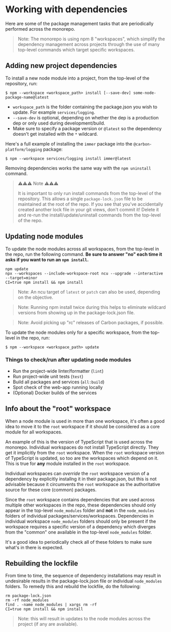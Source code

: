 # Working with dependencies

Here are some of the package management tasks that are periodically performed across the monorepo.

> Note: The monorepo is using npm 8 "workspaces", which simplify the dependency management across
> projects through the use of many top-level commands which target specific workspaces.

## Adding new project dependencies

To install a new node module into a project, from the top-level of the repository, run:

```
$ npm --workspace <workspace_path> install [--save-dev] some-node-package-name@latest
```

- `workspace_path` is the folder containing the package.json you wish to update. For example
  `services/logging`.
- `--save-dev` is optional, depending on whether the dep is a production dep or only used during
  development/build.
- Make sure to specify a package version or `@latest` so the dependency doesn't get installed with
  the `*` wildcard.

Here's a full example of installing the `immer` package into the `@carbon-platform/logging` package:

```
$ npm --workspace services/logging install immer@latest
```

Removing dependencies works the same way with the `npm uninstall` command.

> ⚠️⚠️⚠️ Note ⚠️⚠️⚠️
>
> It is important to only run install commands from the top-level of the repository. This allows a
> single `package-lock.json` file to be maintained at the root of the repo. If you see that you've
> accidentally created another lock file in your git views, don't commit it! Delete it and re-run
> the install/update/uninstall commands from the top-level of the repo.

## Updating node modules

To update the node modules across all workspaces, from the top-level in the repo, run the following
command. **Be sure to answer "no" each time it asks if you want to run an `npm install`.**

```
npm update
npx --workspaces --include-workspace-root ncu --upgrade --interactive --target=minor
CI=true npm install && npm install
```

> Note: An ncu target of `latest` or `patch` can also be used, depending on the objective.

> Note: Running npm install twice during this helps to eliminate wildcard versions from showing up
> in the package-lock.json file.

> Note: Avoid picking up "rc" releases of Carbon packages, if possible.

To update the node modules only for a specific workspace, from the top-level in the repo, run:

```
$ npm --workspace <workspace_path> update
```

### Things to check/run after updating node modules

- Run the project-wide linter/formatter (`lint`)
- Run project-wide unit tests (`test`)
- Build all packages and services (`all:build`)
- Spot check of the web-app running locally
- (Optional) Docker builds of the services

## Info about the "root" workspace

When a node module is used in more than one workspace, it's often a good idea to move it to the
`root` workspace if it should be considered as a core module for all workspaces.

An example of this is the version of TypeScript that is used across the monorepo. Individual
workspaces do not install TypeScript directly. They get it implicitly from the `root` workspace.
When the `root` workspace version of TypeScript is updated, so too are the workspaces which depend
on it. This is true for **any** module installed in the `root` workspace.

Individual workspaces can _override_ the `root` workspace version of a dependency by explicitly
installng it in their package.json, but this is not advisable because it circumvents the `root`
workspace as the authoritative source for these core (common) packages.

Since the `root` workspace contains dependencies that are used across multiple other workspaces in
the repo, these dependencies should only appear in the top-level `node_modules` folder and **not**
in the `node_modules` folders of individual packages/services/workspaces. Dependencies in individual
workspace `node_modules` folders should only be present if the workspace requires a specific version
of a dependency which diverges from the "common" one available in the top-level `node_modules`
folder.

It's a good idea to periodically check all of these folders to make sure what's in there is
expected.

## Rebuilding the lockfile

From time to time, the sequence of dependency installations may result in undesirable results in the
package-lock.json file or individual `node_modules` folders. To remedy this and rebuild the
lockfile, do the following:

```
rm package-lock.json
rm -rf node_modules
find . -name node_modules | xargs rm -rf
CI=true npm install && npm install
```

> Note: this will result in updates to the node modules across the project (if any are available).
